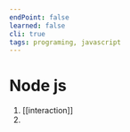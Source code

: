 ```yaml
---
endPoint: false
learned: false
cli: true
tags: programing, javascript
---
```

# Node js
1. [[interaction]]
2. 